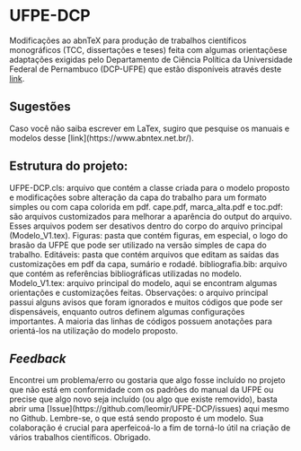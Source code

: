 <h1>UFPE-DCP</h1> 

Modificações ao abnTeX para produção de trabalhos científicos monográficos (TCC, dissertações e teses) feita com algumas orientaçõese adaptações exigidas pelo  Departamento de Ciência Política da Universidade Federal de Pernambuco (DCP-UFPE) que estão disponíveis através deste [link](https://www.ufpe.br/documents/39646/656804/Regras-Normatiza%C3%A7%C3%B5es-Trabalhos-Acad%C3%AAmicos.pdf/f8682512-11a4-4951-a7d2-d6f741277a9a).


<h2> <strong>Sugestões</strong>  </h2>
Caso você não saiba escrever em LaTex, sugiro que pesquise os manuais e modelos desse [link](https://www.abntex.net.br/).


<h2>Estrutura do projeto:</h2>
UFPE-DCP.cls: arquivo que contém a classe criada para o modelo proposto e modificações sobre alteração da capa do trabalho para um formato simples ou com capa colorida em pdf.
cape.pdf, marca_alta.pdf e toc.pdf: são arquivos customizados para melhorar a aparência do output do arquivo. Esses arquivos podem ser desativos dentro do corpo do arquivo principal (Modelo_V1.tex).
Figuras: pasta que contém figuras, em especial, o logo do brasão da UFPE que pode ser utilizado na versão simples de capa do trabalho.
Editáveis: pasta que contém arquivos que editam as saídas das customizações em pdf da capa, sumário e rodadé. 
bibliografia.bib: arquivo que contém as referências bibliográficas utilizadas no modelo.
Modelo_V1.tex: arquivo principal do modelo, aqui se encontram algumas orientações e customizações feitas. 
Observações: o arquivo principal passui alguns avisos que foram ignorados e muitos códigos que pode ser dispensáveis, enquanto outros definem algumas configurações importantes. A maioria das linhas de códigos possuem anotações para orientá-los na utilização do modelo proposto. 

<h2> <em>Feedback</em>  </h2>
Encontrei um problema/erro ou gostaria que algo fosse incluído no projeto que não está em conformidade com os padrões do manual da UFPE ou precise que algo novo seja incluído (ou algo que existe removido), basta abrir uma [Issue](https://github.com/leomir/UFPE-DCP/issues) aqui mesmo no Github.
Lembre-se, o que está sendo proposto é um modelo. Sua colaboração é crucial para aperfeicoá-lo a fim de torná-lo útil na criação de vários trabalhos científicos.
Obrigado.
